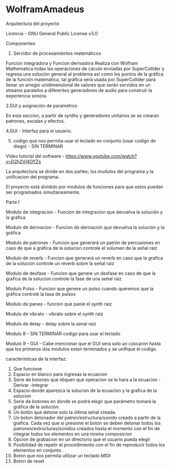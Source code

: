 # WolframAmadeus

Arquitectura del proyecto 

Licencia - GNU General Public License v3.0

Componentes

1. Servidor de procesamientos matemáticos

Funcion integradora y Funcion derivadora
Realiza con Wolfram Mathematica todas las operaciones de cáculo  enviadas por SuperCollider y regresa una solución general al problema así como los puntos de la gráfica de la función matemática, tal gráfica será usada por SuperCollider para llenar un arreglo unidimensional de valores que serán servidos en un streams paralelos a diferentes generadores de audio para construir la experiencia sonora.

2.GUI y asignación de paramétros

En esta seccion, a partir de synths y generadores unitarios se se crearan patrones, escalas y efectos.

4.GUI - Interfaz para el usuario.

5. codigo que nos permita usar el teclado en conjunto (usar codigo de diego) - SIN TERMINAR

Video tutorial del software - 
https://www.youtube.com/watch?v=D2h2Vl4OYZs


La arquitectura se divide en dos partes; los mudulos del programa y la unificacion del programa.

El proyecto está dividido por modulos de funciones para que estos puedan ser programados simultaneamente.

Parte I

Modulo de integracion -
Funcion de integracion que devuelva la solución y la gráfica

Modulo de derivacion -
Funcion de derivacion que devuelva la solución y la gráfica

Modulo de patrones -
Funcion que generará un patrón de percusiones en caso de que a gráfica de la solucion controle el volumen de la señal raiz

Modulo de reverb -
Funcion que generará un reverb en caso que la grafica de la solucion controle un reverb sobre la señal raiz

Modulo de desfase -
Funcion que genere un desfase en caso de que la grafica de la solucion controle la fase de una señal raiz

Modulo Pulso  -
Funcion que genere un pulso cuando queremos que la gráfica controle la tasa de pulsos

Modulo de paneo  -
funcion que panie el synth raiz

Modulo de vibrato -
vibrato sobre el synth raiz

Modulo de delay -
delay sobre la senal raiz

Modulo 8 - SIN TERMINAR
codigo para usar el teclado

Modulo 9 - GUI - Cabe mencionar que el GUI sera solo un cascaron hasta que los primeros dos modulos esten terminados y se unifique el codigo.

caracteristicas de la interfaz:
1. Que funcione
2. Espacio en blanco para ingresas la ecuacion
3. Serie de botones que idiquen que operacion se le hara a la ecuacion
   -Derivar
   -integrar
4. Espacio donde aparezca la solucion de la ecuacion y la grafica de la solucion
5. Serie de botones en donde se podrá elegir que parámetro tomará la gráfica de la solución.
6. Un botón que detone solo la última señal creada.
7. Un boton detonador del patron/estructura/sonido creado a partir de la grafica. Cada vez que si presione el boton se deben detonar todos los patrones/estructuras/sonidos creados hasta el momento con el fin de integrar todos los elementos en una misma composicion
8. Opcion de grabacion en un directorio que el usuario pueda elegir
9. Posibilidad de repetir el procedimiento con el fin de reproducir todos los elementos en conjunto.
10. Boton que nos permita utilizar un teclado MIDI
10. Boton de reset
